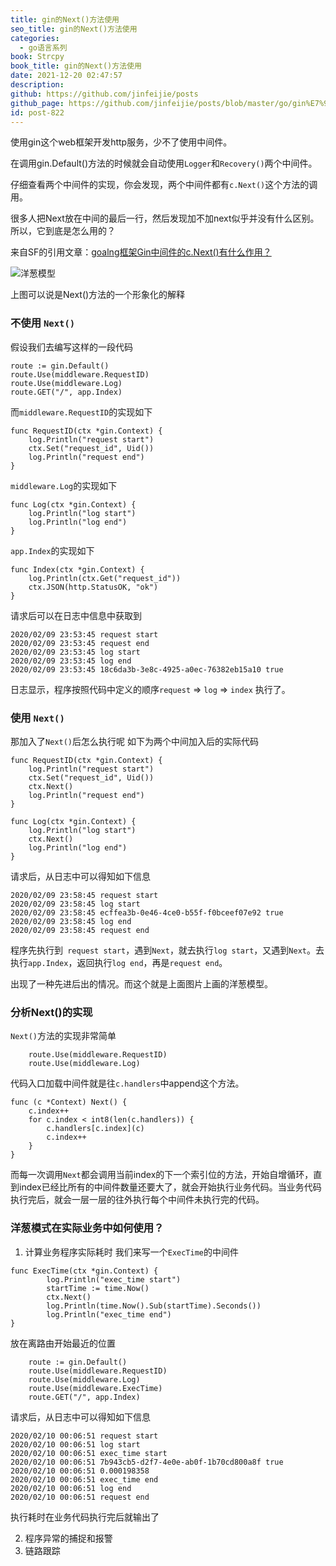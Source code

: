 ```yaml
---
title: gin的Next()方法使用
seo_title: gin的Next()方法使用
categories:
  - go语言系列
book: Strcpy
book_title: gin的Next()方法使用
date: 2021-12-20 02:47:57
description:
github: https://github.com/jinfeijie/posts
github_page: https://github.com/jinfeijie/posts/blob/master/go/gin%E7%9A%84Next()%E6%96%B9%E6%B3%95%E4%BD%BF%E7%94%A8.md
id: post-822
---
```


使用gin这个web框架开发http服务，少不了使用中间件。

在调用gin.Default()方法的时候就会自动使用`Logger`和`Recovery()`两个中间件。

仔细查看两个中间件的实现，你会发现，两个中间件都有`c.Next()`这个方法的调用。


很多人把Next放在中间的最后一行，然后发现加不加next似乎并没有什么区别。所以，它到底是怎么用的？

<!--more-->

来自SF的引用文章：[goalng框架Gin中间件的c.Next()有什么作用？](https://segmentfault.com/q/1010000020256918 "goalng框架Gin中间件的c.Next()有什么作用？")

![洋葱模型](https://tva1.sinaimg.cn/large/e6c9d24ely1h4ebbn59jrj20da0c33zj.jpg)

上图可以说是Next()方法的一个形象化的解释

### 不使用 `Next()`
假设我们去编写这样的一段代码
```golang
route := gin.Default()
route.Use(middleware.RequestID)
route.Use(middleware.Log)
route.GET("/", app.Index)
```
而`middleware.RequestID`的实现如下
```golang
func RequestID(ctx *gin.Context) {
	log.Println("request start")
	ctx.Set("request_id", Uid())
	log.Println("request end")
}
```
`middleware.Log`的实现如下
```golang
func Log(ctx *gin.Context) {
	log.Println("log start")
	log.Println("log end")
}
```
`app.Index`的实现如下
```golang
func Index(ctx *gin.Context) {
	log.Println(ctx.Get("request_id"))
	ctx.JSON(http.StatusOK, "ok")
}
```
请求后可以在日志中信息中获取到
```
2020/02/09 23:53:45 request start
2020/02/09 23:53:45 request end
2020/02/09 23:53:45 log start
2020/02/09 23:53:45 log end
2020/02/09 23:53:45 18c6da3b-3e8c-4925-a0ec-76382eb15a10 true
```
日志显示，程序按照代码中定义的顺序`request` => `log` => `index` 执行了。

### 使用 `Next()`
那加入了`Next()`后怎么执行呢
如下为两个中间加入后的实际代码
```golang
func RequestID(ctx *gin.Context) {
	log.Println("request start")
	ctx.Set("request_id", Uid())
	ctx.Next()
	log.Println("request end")
}
```

```golang
func Log(ctx *gin.Context) {
	log.Println("log start")
	ctx.Next()
	log.Println("log end")
}
```
请求后，从日志中可以得知如下信息
```
2020/02/09 23:58:45 request start
2020/02/09 23:58:45 log start
2020/02/09 23:58:45 ecffea3b-0e46-4ce0-b55f-f0bceef07e92 true
2020/02/09 23:58:45 log end
2020/02/09 23:58:45 request end
```
程序先执行到` request start`，遇到`Next`，就去执行`log start`，又遇到`Next`。去执行`app.Index`，返回执行`log end`，再是`request end`。

出现了一种先进后出的情况。而这个就是上面图片上画的洋葱模型。

### 分析Next()的实现
`Next()`方法的实现非常简单
```golang
	route.Use(middleware.RequestID)
	route.Use(middleware.Log)
```
代码入口加载中间件就是往`c.handlers`中append这个方法。
```golang
func (c *Context) Next() {
	c.index++
	for c.index < int8(len(c.handlers)) {
		c.handlers[c.index](c)
		c.index++
	}
}
```
而每一次调用`Next`都会调用当前index的下一个索引位的方法，开始自增循环，直到index已经比所有的中间件数量还要大了，就会开始执行业务代码。当业务代码执行完后，就会一层一层的往外执行每个中间件未执行完的代码。


### 洋葱模式在实际业务中如何使用？

1. 计算业务程序实际耗时
我们来写一个`ExecTime`的中间件

```golang
func ExecTime(ctx *gin.Context) {
		log.Println("exec_time start")
		startTime := time.Now()
		ctx.Next()
		log.Println(time.Now().Sub(startTime).Seconds())
		log.Println("exec_time end")
}
```
放在离路由开始最近的位置
```golang
	route := gin.Default()
	route.Use(middleware.RequestID)
	route.Use(middleware.Log)
	route.Use(middleware.ExecTime)
	route.GET("/", app.Index)
```
请求后，从日志中可以得知如下信息
```
2020/02/10 00:06:51 request start
2020/02/10 00:06:51 log start
2020/02/10 00:06:51 exec_time start
2020/02/10 00:06:51 7b943cb5-d2f7-4e0e-ab0f-1b70cd800a8f true
2020/02/10 00:06:51 0.000198358
2020/02/10 00:06:51 exec_time end
2020/02/10 00:06:51 log end
2020/02/10 00:06:51 request end
```
执行耗时在业务代码执行完后就输出了

2. 程序异常的捕捉和报警
3. 链路跟踪

